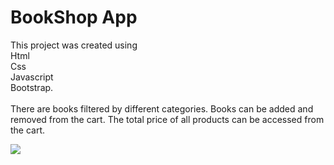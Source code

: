 <h1>BookShop App</h1>
This project was created using </br>
Html </br>
Css </br>
Javascript </br>
Bootstrap.</br>

</br>
There are books filtered by different categories.
 Books can be added and removed from the cart. The total price of all products can be accessed from the cart.
 </br>


 ![](bookshop.gif)
